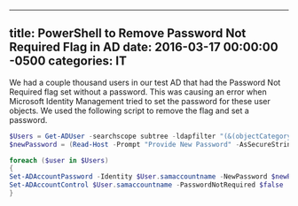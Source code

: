 ﻿---

title:  PowerShell to Remove Password Not Required Flag in AD
date:   2016-03-17 00:00:00 -0500
categories: IT
---






We had a couple thousand users in our test AD that had the Password Not Required flag set without a password. This was causing an error when Microsoft Identity Management tried to set the password for these user objects.
We used the following script to remove the flag and set a password.
```powershell
$Users = Get-ADUser -searchscope subtree -ldapfilter "(&(objectCategory=User)(userAccountControl:1.2.840.113556.1.4.803:=32))"
$newPassword = (Read-Host -Prompt "Provide New Password" -AsSecureString)

foreach ($user in $Users)
{
Set-ADAccountPassword -Identity $User.samaccountname -NewPassword $newPassword -Reset
Set-ADAccountControl $User.samaccountname -PasswordNotRequired $false
}
```


